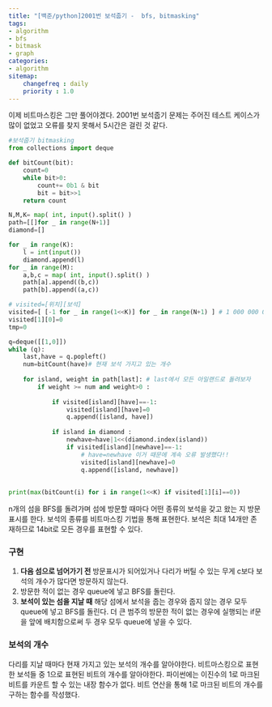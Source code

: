 ```yaml
---
title: "[백준/python]2001번 보석줍기 -  bfs, bitmasking"
tags:
- algorithm
- bfs
- bitmask
- graph
categories:
- algorithm
sitemap:
    changefreq : daily
    priority : 1.0
---
```


이제 비트마스킹은 그만 풀어야겠다. 2001번 보석줍기 문제는 주어진 테스트 케이스가 많이 없었고 오류를 찾지 못해서 5시간은 걸린 것 같다. 

```python
#보석줍기 bitmasking
from collections import deque

def bitCount(bit):
    count=0
    while bit>0:
        count+= 0b1 & bit
        bit = bit>>1
    return count

N,M,K= map( int, input().split() )
path=[[]for _ in range(N+1)]
diamond=[]

for _ in range(K):
    l = int(input())
    diamond.append(l)
for _ in range(M):
    a,b,c = map( int, input().split() )
    path[a].append((b,c))
    path[b].append((a,c))

# visited=[위치][보석]
visited=[ [-1 for _ in range(1<<K)] for _ in range(N+1) ] # 1 000 000 000 000 00
visited[1][0]=0
tmp=0

q=deque([[1,0]])
while (q):
    last,have = q.popleft()
    num=bitCount(have)# 현재 보석 가지고 있는 개수
  
    for island, weight in path[last]: # last에서 모든 아일랜드로 돌려보자
        if weight >= num and weight>0 : 
                    
            if visited[island][have]==-1:
                visited[island][have]=0
                q.append([island, have])
                
            if island in diamond :
                newhave=have|1<<(diamond.index(island))
                if visited[island][newhave]==-1:           
                    # have=newhave 이거 때문에 계속 오류 발생했다!!
                    visited[island][newhave]=0
                    q.append([island, newhave])
            
            
print(max(bitCount(i) for i in range(1<<K) if visited[1][i]==0))
```

n개의 섬을 BFS를 돌려가며 섬에 방문할 때마다 어떤 종류의 보석을 갖고 왔는 지 방문표시를 한다. 
보석의 종류를 비트마스킹 기법을 통해 표현한다. 보석은 최대 14개만 존재하므로 14bit로 모든 경우를 표현할 수 있다.

### 구현

1. **다음 섬으로 넘어가기 전** 방문표시가 되어있거나 다리가 버틸 수 있는 무게 c보다 보석의 개수가 많다면 방문하지 않는다.
2. 방문한 적이 없는 경우 queue에 넣고 BFS를 돌린다.
3. **보석이 있는 섬을 지날 때** 해당 섬에서 보석을 줍는 경우와 줍지 않는 경우 모두 queue에 넣고 BFS를 돌린다. 더 큰 범주의 방문한 적이 없는 경우에 실행되는 if문을 앞에 배치함으로써 두 경우 모두 queue에 넣을 수 있다. 

### 보석의 개수

다리를 지날 때마다 현재 가지고 있는 보석의 개수를 알아야한다. 비트마스킹으로 표현한 보석들 중 1으로 표현된 비트의 개수를 알아야한다. 파이썬에는 이진수의 1로 마크된 비트를 카운트 할 수 있는 내장 함수가 없다. 비트 연산을 통해 1로 마크된 비트의 개수를 구하는 함수를 작성했다.
